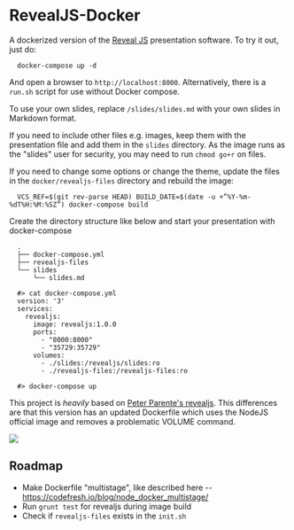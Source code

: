 RevealJS-Docker
===============

A dockerized version of the [Reveal JS](http://lab.hakim.se/reveal-js/#/) presentation software. To try it out, just do:

```
  docker-compose up -d
```

And open a browser to `http://localhost:8000`. Alternatively, there is a
`run.sh` script for use without Docker compose.

To use your own slides, replace `/slides/slides.md` with your own slides in
Markdown format.

If you need to include other files e.g. images, keep them with the presentation
file and add them in the `slides` directory. As the image runs as the "slides"
user for security, you may need to run `chmod go+r` on files.

If you need to change some options or change the theme, update the files in the
`docker/revealjs-files` directory and rebuild the image:

```
  VCS_REF=$(git rev-parse HEAD) BUILD_DATE=$(date -u +”%Y-%m-%dT%H:%M:%SZ”) docker-compose build
```

Create the directory structure like below and start your presentation with docker-compose
```
  .
  ├── docker-compose.yml
  ├── revealjs-files
  └── slides
      └── slides.md

  #> cat docker-compose.yml
  version: '3'
  services:
    revealjs:
      image: revealjs:1.0.0
      ports:
        - "8000:8000"
        - "35729:35729"
      volumes:
        - ./slides:/revealjs/slides:ro
        - ./revealjs-files:/revealjs-files:ro

  #> docker-compose up
```

This project is *heavily* based on [Peter Parente's revealjs](https://github.com/parente/dockerfiles/tree/master/revealjs). This differences are that this version has an updated Dockerfile which uses the NodeJS official image and removes a problematic VOLUME command.

[![](https://images.microbadger.com/badges/image/amouat/revealjs.svg)](https://microbadger.com/images/amouat/revealjs "Get your own image badge on microbadger.com")

Roadmap
-------
- Make Dockerfile "multistage", like described here -- https://codefresh.io/blog/node_docker_multistage/
- Run `grunt test` for revealjs during image build
- Check if `revealjs-files` exists in the `init.sh`
